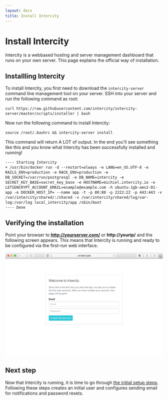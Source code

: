 ```yaml
---
layout: docs
title: Install Intercity
---
```


<h1 class="m-t-0">Install Intercity</h1>

Intercity is a webbased hosting and server management dashboard that runs on your own server. This page explains the official way of installation.

## Installling Intercity

To install Intercity, you first need to download the `intercity-server` command line management tool on your server. SSH into your server and run the following command as root:

```
curl https://raw.githubusercontent.com/intercity/intercity-server/master/scripts/installer | bash
```

Now run the following command to install Intercity:

```
source /root/.bashrc && intercity-server install
```

This command will return A LOT of output. In the end you'll see something like this and you know what Intercity has been successfully installed and running!

```
---- Starting Intercity
+ /usr/bin/docker run -d --restart=always -e LANG=en_US.UTF-8 -e RAILS_ENV=production -e RACK_ENV=production -e DB_SOCKET=/var/run/postgresql -e DB_NAME=intercity -e SECRET_KEY_BASE=secret_key_base -e HOSTNAME=michiel.intercity.io -e LETSENCRYPT_ACCOUNT_EMAIL=example@example.com -h ubuntu-1gb-ams2-01-app -e DOCKER_HOST_IP= --name app -t -p 80:80 -p 2222:22 -p 443:443 -v /var/intercity/shared/:/shared -v /var/intercity/shared/log/var-log:/var/log local_intercity/app /sbin/boot
---- Done
```

## Verifying the installation

Point your browser to **http://yourserver.com/** or **http://yourip/** and the following screen appears. This means that Intercity is running and ready to be configured via the first-run web interface.

<img src="/images/initial-setup@2x.png" alt="Initial setup screen" class="img-responsive">

## Next step

Now that Intercity is running, it is time to go through [the initial setup steps](/install/setup.html). Following these steps creates an initial user and configures sending email for notifications and password resets.
